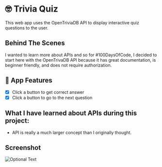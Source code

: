 # 🤓 Trivia Quiz
This web app uses the OpenTriviaDB API to display interactive quiz questions to the user.

## Behind The Scenes
I wanted to learn more about APIs and so for #100DaysOfCode, I decided to start here with the OpenTrivaDB API because it has great documentation, is beginner friendly,
and does not require authorization.
</br>

## 🌟 App Features
* [X] Click a button to get correct answer
* [X] Click a button to go to the next question

## What I have learned about APIs during this project:
* API is really a much larger concept than I originally thought.

## Screenshot
![Optional Text](https://github.com/murraiscanlon/trivia-quiz/blob/master/trivia-quiz.png)
